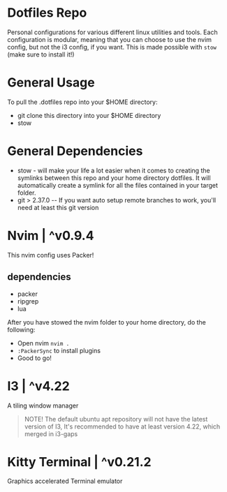 # Dotfiles Repo
Personal configurations for various different linux utilities and tools.
Each configuration is modular, meaning that you can choose to use the nvim config, but not the
i3 config, if you want. This is made possible with `stow` (make sure to install it!)


# General Usage
To pull the .dotfiles repo into your $HOME directory:
* git clone this directory into your $HOME directory
* stow <folder-name>


# General Dependencies
* stow - will make your life a lot easier when it comes to creating the symlinks between this repo and your home directory dotfiles. It will automatically create a symlink for all the files contained in your target folder.
* git > 2.37.0 -- If you want auto setup remote branches to work, you'll need at least this git version


# Nvim | ^v0.9.4
This nvim config uses Packer!

## dependencies
* packer
* ripgrep
* lua

After you have stowed the nvim folder to your home directory, do the following:
* Open nvim `nvim .`
* `:PackerSync` to install plugins
* Good to go!


# I3 | ^v4.22
A tiling window manager

> NOTE! The default ubuntu apt repository will not have the latest version of I3, It's recommended to have at least version 4.22, which merged in i3-gaps


# Kitty Terminal | ^v0.21.2
Graphics accelerated Terminal emulator


